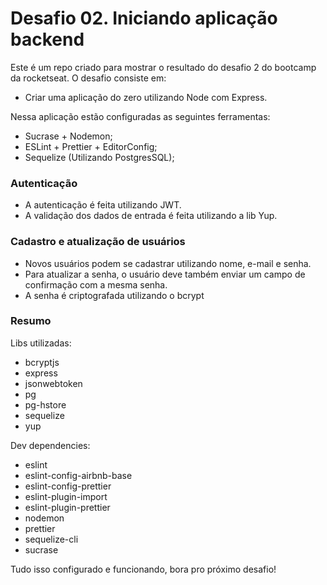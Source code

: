 # Desafio 02. Iniciando aplicação backend

Este é um repo criado para mostrar o resultado do desafio 2 do bootcamp da rocketseat. O desafio consiste em:

- Criar uma aplicação do zero utilizando Node com Express.

Nessa aplicação estão configuradas as seguintes ferramentas:

- Sucrase + Nodemon;
- ESLint + Prettier + EditorConfig;
- Sequelize (Utilizando PostgresSQL);

### Autenticação

- A autenticação é feita utilizando JWT.
- A validação dos dados de entrada é feita utilizando a lib Yup.

### Cadastro e atualização de usuários

- Novos usuários podem se cadastrar utilizando nome, e-mail e senha.
- Para atualizar a senha, o usuário deve também enviar um campo de confirmação com a mesma senha.
- A senha é criptografada utilizando o bcrypt

### Resumo

Libs utilizadas:

- bcryptjs
- express
- jsonwebtoken
- pg
- pg-hstore
- sequelize
- yup

Dev dependencies:

- eslint
- eslint-config-airbnb-base
- eslint-config-prettier
- eslint-plugin-import
- eslint-plugin-prettier
- nodemon
- prettier
- sequelize-cli
- sucrase

Tudo isso configurado e funcionando, bora pro próximo desafio!
